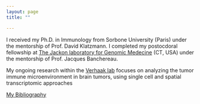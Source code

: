 ```yaml
---
layout: page
title: ""

---
```


I received my Ph.D. in Immunology from Sorbone University (Paris) under the mentorship of Prof. David Klatzmann. I completed my postocdoral fellowship at [The Jackon laboratory for Genomic Medecine] (CT, USA) under the mentorship of Prof. Jacques Banchereau.

My ongoing research within the [Verhaak lab] focuses on analyzing the tumor immune microenvironment in brain tumors, using single cell  and spatial transcriptomic approaches

[My Bibliography]

[Verhaak lab]: https://verhaaklab.com/
[The Jackon laboratory for Genomic Medecine]: https://www.jax.org/
[My Bibliography]: https://www.ncbi.nlm.nih.gov/myncbi/1Li--NSWc6YQS/bibliography/public/
